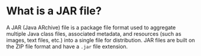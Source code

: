 # What is a JAR file?
A JAR (Java ARchive) file is a package file format used to aggregate multiple Java class files, associated metadata, and resources (such as images, text files, etc.) into a single file for distribution. JAR files are built on the ZIP file format and have a `.jar` file extension.
